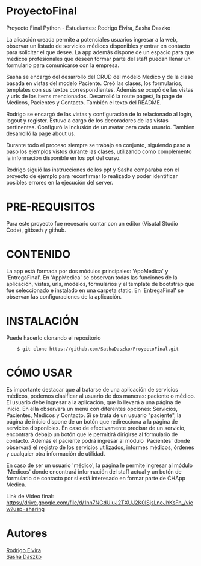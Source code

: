 # ProyectoFinal

<p>Proyecto Final Python - Estudiantes: Rodrigo Elvira, Sasha Daszko</p>

<p>La alicación creada permite a potenciales usuarios ingresar a la web, observar un listado de servicios médicos disponibles y entrar en contacto para solicitar el que desee. La app además dispone de un espacio para que médicos profesionales que deseen formar parte del staff puedan llenar un formulario para comunicarse con la empresa.

Sasha se encargó del desarrollo del CRUD del modelo Medico y de la clase basada en vistas del modelo Paciente. Creó las clases, los formularios, templates con sus textos correspondientes. Además se ocupó de las vistas y urls de los items mencionados. Desarrolló la route pages/, la page de Medicos, Pacientes y Contacto. También el texto del README.

Rodrigo se encargó de las vistas y configuración de lo relacionado al login, logout y register. Estuvo a cargo de los decoradores de las vistas pertinentes. Configuró la inclusión de un avatar para cada usuario. Tambien desarrolló la page about us.

Durante todo el proceso siempre se trabajo en conjunto, siguiendo paso a paso los ejemplos vistos durante las clases, utilizando como complemento la información disponible en los ppt del curso.

Rodrigo siguió las instrucciones de los ppt y Sasha comparaba con el proyecto de ejemplo para reconfirmar lo realizado y poder identificar posibles errores en la ejecución del server.</p>

# PRE-REQUISITOS

<p>Para este proyecto fue necesario contar con un editor (Visutal Studio Code), gitbash y github.</p>

# CONTENIDO

<p>La app está formada por dos módulos principales: 'AppMedica' y 'EntregaFinal'. En 'AppMedica' se observan todas las funciones de la aplicación, vistas, urls, modelos, formularios y el template de bootstrap que fue seleccionado e instalado en una carpeta static. En 'EntregaFinal' se observan las configuraciones de la aplicación.</p>

# INSTALACIÓN

<p> Puede hacerlo clonando el repositorio

        $ git clone https://github.com/SashaDaszko/ProyectoFinal.git

# CÓMO USAR

<p> Es importante destacar que al tratarse de una aplicación de servicios médicos, podemos clasificar al usuario de dos maneras: paciente o médico. El usuario debe ingresar a la aplicación, que lo llevará a una página de inicio. En ella observará un menú con diferentes opciones: Servicios, Pacientes, Medicos y Contacto.
Si se trata de un usuario "paciente", la página de inicio dispone de un botón que redirecciona a la página de servicios disponibles. En caso de efectivamente precisar de un servicio, encontrará debajo un botón que le permitirá dirigirse al formulario de contacto. Además el paciente podrá ingresar al módulo 'Pacientes' donde observará el registro de los servicios utilizados, informes médicos, órdenes y cualquier otra información de utilidad.</p>

<p>En caso de ser un usuario 'médico', la página le permite ingresar al módulo 'Medicos' donde encontrará información del staff actual y un botón de formulario de contacto por si está interesado en formar parte de CHApp Medica.</p>


Link de Video final: https://drive.google.com/file/d/1nn7NCdUiuJ2TXUJ2K0ISjsLneJhKsFn_/view?usp=sharing







# Autores

<A HREF="https://github.com/rodrigoelvira"> Rodrigo Elvira </A><br>
<A HREF="https://github.com/SashaDaszko"> Sasha Daszko </A>






































